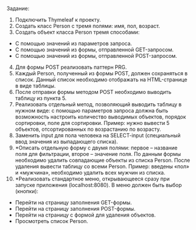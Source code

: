 Задание:
1.	Подключить Thymeleaf к проекту.
2.	Создать класс Person с тремя полями: имя, пол, возраст.
3.	Создать объект класса Person тремя способами: 
*   С помощью значений из параметров запроса.
*	С помощью значений из формы, отправленной GET-запросом.
*	С помощью значений из формы, отправленной POST-запросом.
4.	Для формы POST реализовать паттерн PRG.
5.	Каждый Person, полученный из формы POST, должен сохраняться в список. Данный список необходимо отображать на HTML-странице в виде таблицы.
6.	После отправки формы методом POST необходимо выводить таблицу из пункта 5.
7.	Реализовать отдельный метод, позволяющий выводить таблицу в нужном виде: с помощью параметров запроса должна быть возможность настроить количество выводимых объектов, порядок сортировки, поле для сортировки. Пример: нужно вывести 5 объектов, отсортированных по возрастанию по возрасту.
8.	Заменить input для пола человека на SELECT-input (специальный ввод значения из выпадающего списка).
9.	*Описать отдельную форму с двумя полями: первое – название поля для фильтрации, второе – значение поля. По данным формы необходимо удалить совпадающие объекты из списка Person. После удаления вывести таблицу со всеми Person. Пример: введены «пол» и «мужчина», необходимо удалить всех мужчин из списка.
10.	*Реализовать стандартное меню, открывающееся сразу при запуске приложения (localhost:8080). В меню должен быть выбор (кнопки): 
* Перейти на страницу заполнения GET-формы.
* Перейти на страницу заполнения POST-формы.
*	Перейти на страницу с формой для удаления объектов.
*	Просмотреть список Person.
